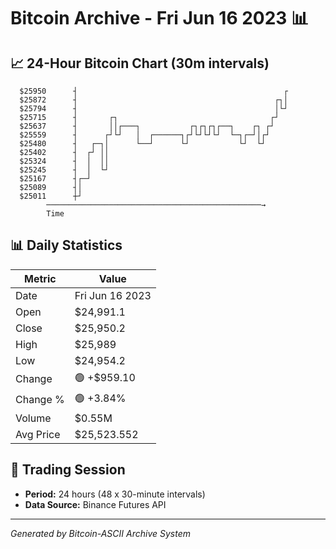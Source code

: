 # Bitcoin Archive - Fri Jun 16 2023 📊

## 📈 24-Hour Bitcoin Chart (30m intervals)

```
  $25950      ┤                                              ┌ 
  $25872      ┤                                            ┌┐│ 
  $25794      ┤                                            │└┘ 
  $25715      ┤       ┌┐                                  ┌┘   
  $25637      ┤       ││┌───┐           ┌┐┌┐┌┐┌──┐    ┌┐ ┌┘    
  $25559      ┤      ┌┘└┘   │  ┌──────┐┌┘└┘└┘└┘  └─┐┌─┘│┌┘     
  $25480      ┤   ┌─┐│      └──┘      └┘           └┘  └┘      
  $25402      ┤  ┌┘ ││                                         
  $25324      ┤  │  ││                                         
  $25245      ┤  │  └┘                                         
  $25167      ┤┌─┘                                             
  $25089      ┤│                                               
  $25011      ┼┘                                               
        ────────────────────────────────────────────────→
        Time
```

## 📊 Daily Statistics

| Metric | Value |
|--------|-------|
| Date | Fri Jun 16 2023 |
| Open | $24,991.1 |
| Close | $25,950.2 |
| High | $25,989 |
| Low | $24,954.2 |
| Change | 🟢 +$959.10 |
| Change % | 🟢 +3.84% |
| Volume | $0.55M |
| Avg Price | $25,523.552 |

## 📅 Trading Session

- **Period:** 24 hours (48 x 30-minute intervals)
- **Data Source:** Binance Futures API

---
*Generated by Bitcoin-ASCII Archive System*
